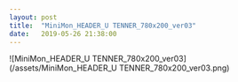 ```yaml
---
layout: post
title:  "MiniMon_HEADER_U TENNER_780x200_ver03"
date:   2019-05-26 21:38:00
---
```


![MiniMon_HEADER_U TENNER_780x200_ver03](/assets/MiniMon_HEADER_U TENNER_780x200_ver03.png)
